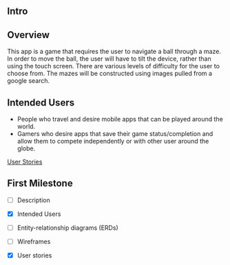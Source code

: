## Intro

## Overview
This app is a game that requires the user to navigate a ball through a maze. In order to move the 
ball, the user will have to tilt the device, rather than using the touch screen. There are various
levels of difficulty for the user to choose from.  The mazes will be constructed using images pulled
from a google search.


## Intended Users
* People who travel and desire mobile apps that can be played around the world.
* Gamers who desire apps that save their game status/completion and allow them to compete 
independently or with other user around the globe.
 
 [User Stories](docs/user-stories.md) 
 
## First Milestone
 
* [ ] Description
* [x] Intended Users
* [ ] Entity-relationship diagrams (ERDs)
* [ ] Wireframes
* [x] User stories

